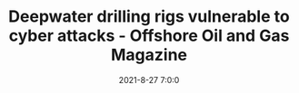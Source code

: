 ---
"title": "Deepwater drilling rigs vulnerable to cyber attacks - Offshore Oil and Gas Magazine"
"date": "2021-8-27 7:0:0"
"feed_name": "GOOGLENEWSDRILLING"
"feed_website": "https://news.google.com/search?q=drilling%2Bincident&hl=en-US&gl=US&ceid=US:en"
"feed_rss": "https://news.google.com/rss/search?q=drilling%2Bincident&hl=en-US&gl=US&ceid=US:en"
"link": "https://www.offshore-mag.com/rigs-vessels/article/14209416/deepwater-drilling-rigs-vulnerable-to-cyber-attacks"
"file": "_posts/2021-1-1-d6d0b6b4d8f26627ba261f8505a686823c7eb88c.md"
"accident": "0"
"drilling": "0"
---